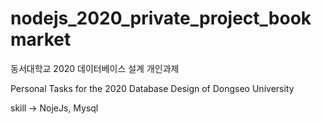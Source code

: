 # nodejs_2020_private_project_bookmarket

동서대학교 2020 데이터베이스 설계 개인과제

Personal Tasks for the 2020 Database Design of Dongseo University

skill -> NojeJs, Mysql
